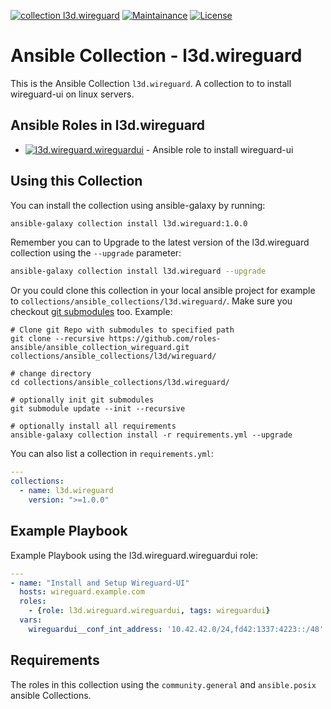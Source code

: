 [![collection l3d.wireguard](https://ansible.l3d.space/svg/l3d.wireguard_ansible-collection_collection.svg)](https://galaxy.ansible.com/ui/repo/published/l3d/wireguard/)
[![Maintainance](https://ansible.l3d.space/svg/l3d.wireguard_maintainance_collection.svg)](https://ansible.l3d.space/#l3d.wireguard)
[![License](https://ansible.l3d.space/svg/l3d.wireguard_license_collection.svg)](LICENSE)

 Ansible Collection - l3d.wireguard
============================

This is the Ansible Collection ``l3d.wireguard``. A collection to to install wireguard-ui on linux servers.

## Ansible Roles in l3d.wireguard
- [![l3d.wireguard.wireguardui](https://ansible.l3d.space/svg/l3d.wireguard.wireguardui_ansible-role.svg)](https://galaxy.ansible.com/ui/repo/published/l3d/wireguard/content/role/wireguardui/) - Ansible role to install wireguard-ui

## Using this Collection
You can install the collection using ansible-galaxy by running:
```bash
ansible-galaxy collection install l3d.wireguard:1.0.0
```

Remember you can to Upgrade to the latest version of the l3d.wireguard collection using the ``--upgrade`` parameter:
```bash
ansible-galaxy collection install l3d.wireguard --upgrade
```


Or you could clone this collection in your local ansible project for example to ``collections/ansible_collections/l3d.wireguard/``. Make sure you checkout [git submodules](https://git-scm.com/docs/git-submodule) too. Example:
```
# Clone git Repo with submodules to specified path
git clone --recursive https://github.com/roles-ansible/ansible_collection_wireguard.git collections/ansible_collections/l3d/wireguard/

# change directory
cd collections/ansible_collections/l3d.wireguard/

# optionally init git submodules
git submodule update --init --recursive

# optionally install all requirements
ansible-galaxy collection install -r requirements.yml --upgrade
```

You can also list a collection in ``requirements.yml``:
```yaml
---
collections:
  - name: l3d.wireguard
    version: ">=1.0.0"
```

## Example Playbook
Example Playbook using the l3d.wireguard.wireguardui role:

```yaml
---
- name: "Install and Setup Wireguard-UI"
  hosts: wireguard.example.com
  roles:
    - {role: l3d.wireguard.wireguardui, tags: wireguardui}
  vars:
    wireguardui__conf_int_address: '10.42.42.0/24,fd42:1337:4223::/48'
```

## Requirements
The roles in this collection using the ``community.general`` and ``ansible.posix`` ansible Collections.
